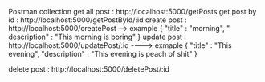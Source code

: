 Postman collection
get all post : http://localhost:5000/getPosts
get post by id : http://localhost:5000/getPostById/:id 
create post : http://localhost:5000/createPost 
  --> example {
    "title" : "morning",
     " description" : "This morning is boring"
  }
update post : http://localhost:5000/updatePost/:id 
----> exmaple {
  "title" : "This evening", 
  "description" : "This evening is peach of shit"
}

delete post : http://localhost:5000/deletePost/:id
